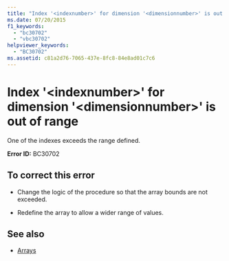 ```yaml
---
title: "Index '<indexnumber>' for dimension '<dimensionnumber>' is out of range"
ms.date: 07/20/2015
f1_keywords: 
  - "bc30702"
  - "vbc30702"
helpviewer_keywords: 
  - "BC30702"
ms.assetid: c81a2d76-7065-437e-8fc8-84e8ad01c7c6
---
```

# Index '\<indexnumber>' for dimension '\<dimensionnumber>' is out of range
One of the indexes exceeds the range defined.  
  
 **Error ID:** BC30702  
  
## To correct this error  
  
- Change the logic of the procedure so that the array bounds are not exceeded.  
  
- Redefine the array to allow a wider range of values.  
  
## See also

- [Arrays](../programming-guide/language-features/arrays/index.md)
